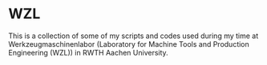 # WZL

This is a collection of some of my scripts and codes used during my time at Werkzeugmaschinenlabor (Laboratory for Machine Tools and Production Engineering (WZL)) in RWTH Aachen University. 
